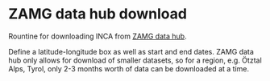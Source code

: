 # ZAMG data hub download
Rountine for downloading INCA from [ZAMG data hub](https://data.hub.zamg.ac.at/).

Define a latitude-longitude box as well as start and end dates. ZAMG data hub only allows for download of smaller datasets, so for a region, e.g. Ötztal Alps, Tyrol, only 2-3 months worth of data can be downloaded at a time.
